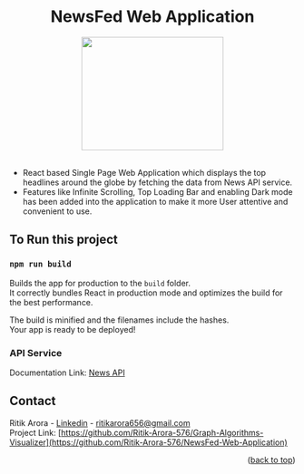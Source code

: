 <h1 align="center">NewsFed Web Application</h1>
<div align="center">
  <img src="https://cdn.dribbble.com/users/975543/screenshots/4623054/1_d.png" align="center" width=250px height=200px>
</div>
<br>
<ul>
  <li>React based Single Page Web Application which displays the top headlines around the globe by fetching the data from News API
service.</li>
  <li>Features like Infinite Scrolling, Top Loading Bar and enabling Dark mode has been added into the application to make it more User
attentive and convenient to use.</li>
</ul>

## To Run this project

### `npm run build`

Builds the app for production to the `build` folder.\
It correctly bundles React in production mode and optimizes the build for the best performance.

The build is minified and the filenames include the hashes.\
Your app is ready to be deployed!

### API Service
Documentation Link: [News API](https://newsapi.org/docs)

## Contact

Ritik Arora - [Linkedin](https://www.linkedin.com/in/ritik-arora-49b312197/) - ritikarora656@gmail.com
<br>
Project Link: [https://github.com/Ritik-Arora-576/Graph-Algorithms-Visualizer](https://github.com/Ritik-Arora-576/NewsFed-Web-Application)

<p align="right">(<a href="#top">back to top</a>)</p>
